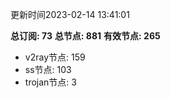 更新时间2023-02-14 13:41:01

**总订阅: 73**
**总节点: 881**
**有效节点: 265**
- v2ray节点: 159
- ss节点: 103
- trojan节点: 3

